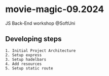 # movie-magic-09.2024
JS Back-End workshop @SoftUni

## Developing steps
    1. Initial Project Architecture
    2. Setup express
    3. Setup hadelbars
    4. Add resources
    5. Setup static route

